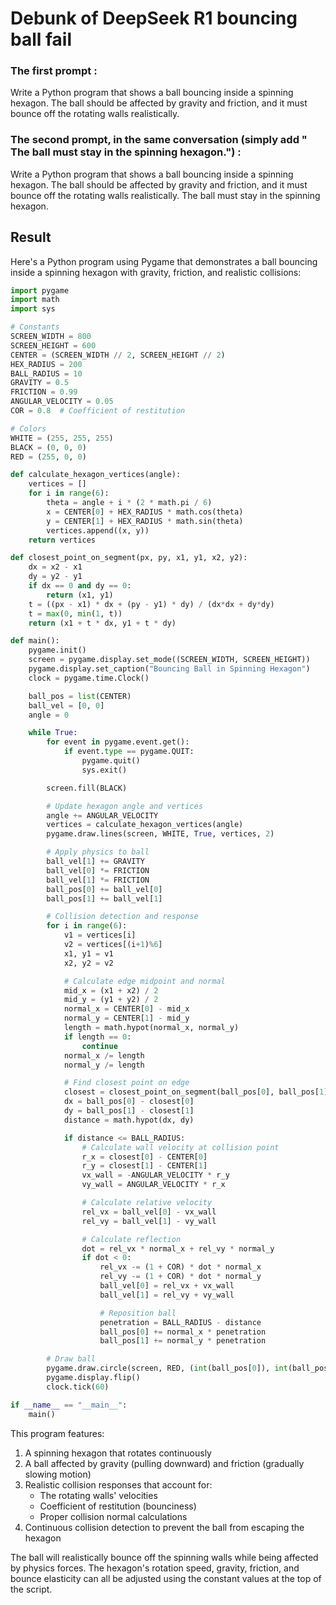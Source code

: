 # Debunk of DeepSeek R1 bouncing ball fail

### The first prompt :

Write a Python program that shows a ball bouncing inside a spinning hexagon. The ball should be affected by gravity and friction, and it must bounce off the rotating walls realistically.

### The second prompt, in the same conversation (simply add " The ball must stay in the spinning hexagon.") :

Write a Python program that shows a ball bouncing inside a spinning hexagon. The ball should be affected by gravity and friction, and it must bounce off the rotating walls realistically. The ball must stay in the spinning hexagon.

## Result

Here's a Python program using Pygame that demonstrates a ball bouncing inside a spinning hexagon with gravity, friction, and realistic collisions:

```python
import pygame
import math
import sys

# Constants
SCREEN_WIDTH = 800
SCREEN_HEIGHT = 600
CENTER = (SCREEN_WIDTH // 2, SCREEN_HEIGHT // 2)
HEX_RADIUS = 200
BALL_RADIUS = 10
GRAVITY = 0.5
FRICTION = 0.99
ANGULAR_VELOCITY = 0.05
COR = 0.8  # Coefficient of restitution

# Colors
WHITE = (255, 255, 255)
BLACK = (0, 0, 0)
RED = (255, 0, 0)

def calculate_hexagon_vertices(angle):
    vertices = []
    for i in range(6):
        theta = angle + i * (2 * math.pi / 6)
        x = CENTER[0] + HEX_RADIUS * math.cos(theta)
        y = CENTER[1] + HEX_RADIUS * math.sin(theta)
        vertices.append((x, y))
    return vertices

def closest_point_on_segment(px, py, x1, y1, x2, y2):
    dx = x2 - x1
    dy = y2 - y1
    if dx == 0 and dy == 0:
        return (x1, y1)
    t = ((px - x1) * dx + (py - y1) * dy) / (dx*dx + dy*dy)
    t = max(0, min(1, t))
    return (x1 + t * dx, y1 + t * dy)

def main():
    pygame.init()
    screen = pygame.display.set_mode((SCREEN_WIDTH, SCREEN_HEIGHT))
    pygame.display.set_caption("Bouncing Ball in Spinning Hexagon")
    clock = pygame.time.Clock()

    ball_pos = list(CENTER)
    ball_vel = [0, 0]
    angle = 0

    while True:
        for event in pygame.event.get():
            if event.type == pygame.QUIT:
                pygame.quit()
                sys.exit()

        screen.fill(BLACK)

        # Update hexagon angle and vertices
        angle += ANGULAR_VELOCITY
        vertices = calculate_hexagon_vertices(angle)
        pygame.draw.lines(screen, WHITE, True, vertices, 2)

        # Apply physics to ball
        ball_vel[1] += GRAVITY
        ball_vel[0] *= FRICTION
        ball_vel[1] *= FRICTION
        ball_pos[0] += ball_vel[0]
        ball_pos[1] += ball_vel[1]

        # Collision detection and response
        for i in range(6):
            v1 = vertices[i]
            v2 = vertices[(i+1)%6]
            x1, y1 = v1
            x2, y2 = v2

            # Calculate edge midpoint and normal
            mid_x = (x1 + x2) / 2
            mid_y = (y1 + y2) / 2
            normal_x = CENTER[0] - mid_x
            normal_y = CENTER[1] - mid_y
            length = math.hypot(normal_x, normal_y)
            if length == 0:
                continue
            normal_x /= length
            normal_y /= length

            # Find closest point on edge
            closest = closest_point_on_segment(ball_pos[0], ball_pos[1], x1, y1, x2, y2)
            dx = ball_pos[0] - closest[0]
            dy = ball_pos[1] - closest[1]
            distance = math.hypot(dx, dy)

            if distance <= BALL_RADIUS:
                # Calculate wall velocity at collision point
                r_x = closest[0] - CENTER[0]
                r_y = closest[1] - CENTER[1]
                vx_wall = -ANGULAR_VELOCITY * r_y
                vy_wall = ANGULAR_VELOCITY * r_x

                # Calculate relative velocity
                rel_vx = ball_vel[0] - vx_wall
                rel_vy = ball_vel[1] - vy_wall

                # Calculate reflection
                dot = rel_vx * normal_x + rel_vy * normal_y
                if dot < 0:
                    rel_vx -= (1 + COR) * dot * normal_x
                    rel_vy -= (1 + COR) * dot * normal_y
                    ball_vel[0] = rel_vx + vx_wall
                    ball_vel[1] = rel_vy + vy_wall

                    # Reposition ball
                    penetration = BALL_RADIUS - distance
                    ball_pos[0] += normal_x * penetration
                    ball_pos[1] += normal_y * penetration

        # Draw ball
        pygame.draw.circle(screen, RED, (int(ball_pos[0]), int(ball_pos[1])), BALL_RADIUS)
        pygame.display.flip()
        clock.tick(60)

if __name__ == "__main__":
    main()
```

This program features:
1. A spinning hexagon that rotates continuously
2. A ball affected by gravity (pulling downward) and friction (gradually slowing motion)
3. Realistic collision responses that account for:
   - The rotating walls' velocities
   - Coefficient of restitution (bounciness)
   - Proper collision normal calculations
4. Continuous collision detection to prevent the ball from escaping the hexagon

The ball will realistically bounce off the spinning walls while being affected by physics forces. The hexagon's rotation speed, gravity, friction, and bounce elasticity can all be adjusted using the constant values at the top of the script.
